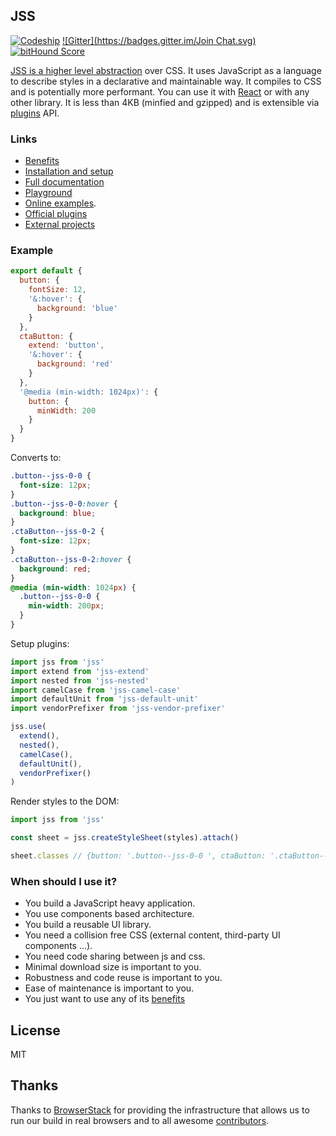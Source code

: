 ## JSS

[![Codeship](https://codeship.com/projects/a63ccb40-5d57-0133-fdca-6a352dca42a3/status?branch=master)](https://www.codeship.io/projects/111070)
[![Gitter](https://badges.gitter.im/Join Chat.svg)](https://gitter.im/jsstyles/jss?utm_source=badge&utm_medium=badge&utm_campaign=pr-badge&utm_content=badge)
[![bitHound Score](https://www.bithound.io/jsstyles/jss/badges/score.svg)](https://www.bithound.io/jsstyles/jss)

[JSS is a higher level abstraction](https://medium.com/@oleg008/jss-is-css-d7d41400b635) over CSS. It uses JavaScript as a language to describe styles in a declarative and maintainable way. It compiles to CSS and is potentially more performant. You can use it with [React](https://github.com/jsstyles/react-jss) or with any other library. It is less than 4KB (minfied and gzipped) and is extensible via [plugins](./docs/plugins.md) API.

### Links

- [Benefits](./docs/benefits.md)
- [Installation and setup](./docs/setup.md)
- [Full documentation](./docs/index.md)
- [Playground](http://jsstyles.github.io/repl/)
- [Online examples](http://jsstyles.github.io/examples/index.html).
- [Official plugins](https://github.com/jsstyles?query=jss-)
- [External projects](./docs/external-projects.md)

### Example

```javascript
export default {
  button: {
    fontSize: 12,
    '&:hover': {
      background: 'blue'
    }
  },
  ctaButton: {
    extend: 'button',
    '&:hover': {
      background: 'red'
    }
  },
  '@media (min-width: 1024px)': {
    button: {
      minWidth: 200
    }
  }
}
```

Converts to:

```css
.button--jss-0-0 {
  font-size: 12px;
}
.button--jss-0-0:hover {
  background: blue;
}
.ctaButton--jss-0-2 {
  font-size: 12px;
}
.ctaButton--jss-0-2:hover {
  background: red;
}
@media (min-width: 1024px) {
  .button--jss-0-0 {
    min-width: 200px;
  }
}
```

Setup plugins:

```javascript
import jss from 'jss'
import extend from 'jss-extend'
import nested from 'jss-nested'
import camelCase from 'jss-camel-case'
import defaultUnit from 'jss-default-unit'
import vendorPrefixer from 'jss-vendor-prefixer'

jss.use(
  extend(),
  nested(),
  camelCase(),
  defaultUnit(),
  vendorPrefixer()
)
```

Render styles to the DOM:

```javascript
import jss from 'jss'

const sheet = jss.createStyleSheet(styles).attach()

sheet.classes // {button: '.button--jss-0-0 ', ctaButton: '.ctaButton--jss-0-2'}
```

### When should I use it?

- You build a JavaScript heavy application.
- You use components based architecture.
- You build a reusable UI library.
- You need a collision free CSS (external content, third-party UI components ...).
- You need code sharing between js and css.
- Minimal download size is important to you.
- Robustness and code reuse is important to you.
- Ease of maintenance is important to you.
- You just want to use any of its [benefits](./docs/benefits.md)

## License

MIT

## Thanks

Thanks to [BrowserStack](https://www.browserstack.com) for providing the infrastructure that allows us to run our build in real browsers and to all awesome [contributors](https://github.com/jsstyles/jss/graphs/contributors).
